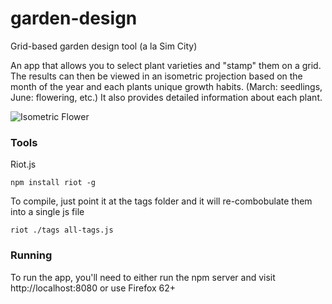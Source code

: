 # garden-design
Grid-based garden design tool (a la Sim City)

An app that allows you to select plant varieties and "stamp" them on a grid. The results can then be viewed in an isometric projection based on the month of the year and each plants unique growth habits. (March: seedlings, June: flowering, etc.) It also provides detailed information about each plant.

![Isometric Flower](https://github.com/AndrewGnagy/garden-design/tree/master/app/img/isometricFlower.png "Isometric Flower")

### Tools
Riot.js
```
npm install riot -g
```
To compile, just point it at the tags folder and it will re-combobulate them into a single js file
```
riot ./tags all-tags.js
```

### Running
To run the app, you'll need to either run the npm server and visit http://localhost:8080 or use Firefox 62+
